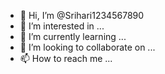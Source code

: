 - 👋 Hi, I’m @Srihari1234567890
- 👀 I’m interested in ...
- 🌱 I’m currently learning ...
- 💞️ I’m looking to collaborate on ...
- 📫 How to reach me ...

<!---
Srihari1234567890/Srihari1234567890 is a ✨ special ✨ repository because its `README.md` (this file) appears on your GitHub profile.
You can click the Preview link to take a look at your changes.

class linear search 
{
static int search(int arr[],int n,int x)
{
for(int i=0;i<n;i++)
{
if (arr[]==x)
return i;
}
return-1;
}
public static void main (string[]args)
{
int[]arr={1,2,3,4,5};
int n=arr lenght 
int x=3;
int index=search (arr,n,x)
if (index==-1)
    system.out.println("Element is not present !")
else
    system.out.println("Element is present at"+index);
    }
    }
